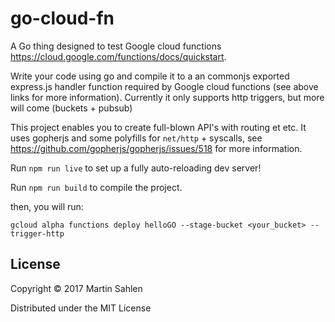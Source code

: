 # go-cloud-fn

A Go thing designed to test Google cloud functions https://cloud.google.com/functions/docs/quickstart.

Write your code using go and compile it to a an commonjs exported express.js handler function required by Google cloud functions (see above links for more information). Currently it only supports http triggers, but more will come (buckets + pubsub)

This project enables you to create full-blown API's with routing et etc. It uses gopherjs and some polyfills for `net/http` + syscalls, see https://github.com/gopherjs/gopherjs/issues/518 for more information.

Run `npm run live` to set up a fully auto-reloading dev server!

Run `npm run build` to compile the project.

then, you will run:

`gcloud alpha functions deploy helloGO --stage-bucket <your_bucket> --trigger-http`

## License

Copyright © 2017 Martin Sahlen

Distributed under the MIT License
